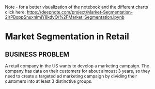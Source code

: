 
Note - for a better visualization of the notebook and the different charts click here: https://deepnote.com/project/Market-Segmentation-2irPBoppSnuxnimiY8kdyQ/%2FMarket_Segmentation.ipynb


# Market Segmentation in Retail

## BUSINESS PROBLEM

A retail company in the US wants to develop a marketing campaign. The company has data on their customers for about almoust 3 years, so they need to create a targeted ad marketing campaign by dividing their customers into at least 3 distinctive groups.


